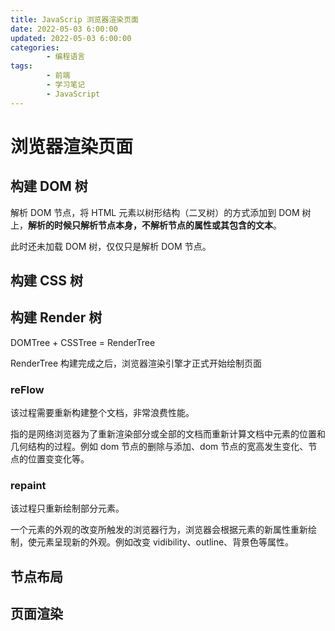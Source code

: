 ```yaml
---
title: JavaScrip 浏览器渲染页面
date: 2022-05-03 6:00:00
updated: 2022-05-03 6:00:00
categories:
        - 编程语言
tags:
        - 前端
        - 学习笔记
        - JavaScript
---
```

# 浏览器渲染页面

## 构建 DOM 树

解析 DOM 节点，将 HTML 元素以树形结构（二叉树）的方式添加到 DOM 树上，**解析的时候只解析节点本身，不解析节点的属性或其包含的文本**。

此时还未加载 DOM 树，仅仅只是解析 DOM 节点。

## 构建 CSS 树

## 构建  Render 树

DOMTree + CSSTree = RenderTree

RenderTree 构建完成之后，浏览器渲染引擎才正式开始绘制页面

### reFlow

该过程需要重新构建整个文档，非常浪费性能。

指的是网络浏览器为了重新渲染部分或全部的文档而重新计算文档中元素的位置和几何结构的过程。例如 dom 节点的删除与添加、dom 节点的宽高发生变化、节点的位置变变化等。

### repaint

该过程只重新绘制部分元素。

一个元素的外观的改变所触发的浏览器行为，浏览器会根据元素的新属性重新绘制，使元素呈现新的外观。例如改变 vidibility、outline、背景色等属性。

## 节点布局

## 页面渲染